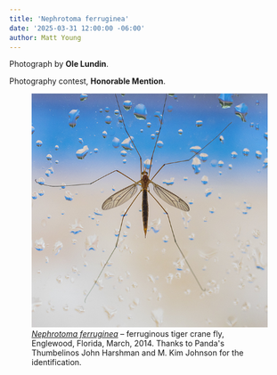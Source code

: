 ```yaml
---
title: 'Nephrotoma ferruginea'
date: '2025-03-31 12:00:00 -06:00'
author: Matt Young
---
```

Photograph by <strong>Ole Lundin</strong>.

Photography contest, <strong>Honorable Mention</strong>.

<figure>
<img src="/uploads/2025/lundin_Crane_Fly.jpg" alt="Crane fly"/>
<figcaption><a href="https://bugguide.net/node/view/11595"><i>Nephrotoma ferruginea</i></a> &ndash; ferruginous tiger crane fly, Englewood, Florida, March, 2014. Thanks to Panda's Thumbelinos John Harshman and M. Kim Johnson for the identification.
</figcaption>
</figure> 
